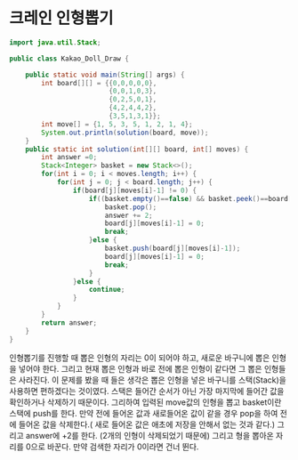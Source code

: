 # 크레인 인형뽑기

```java
import java.util.Stack;

public class Kakao_Doll_Draw {

	public static void main(String[] args) {
		int board[][] = {{0,0,0,0,0},
						 {0,0,1,0,3},
						 {0,2,5,0,1},
						 {4,2,4,4,2},
						 {3,5,1,3,1}};
		int move[] = {1, 5, 3, 5, 1, 2, 1, 4};
		System.out.println(solution(board, move));
	}
	public static int solution(int[][] board, int[] moves) {
		int answer =0;
		Stack<Integer> basket = new Stack<>();
		for(int i = 0; i < moves.length; i++) {
			for(int j = 0; j < board.length; j++) {
				if(board[j][moves[i]-1] != 0) {
					if((basket.empty()==false) && basket.peek()==board[j][moves[i]-1]) {  // 만약 새로들어온 값이 전에 들어온 값이랑 같을 경우
						basket.pop();								   // 전에들어온 값을 삭제하고
						answer += 2;							 		   // answer에  2을 더한다.(인형이 2개가 사라지기 때문에)
						board[j][moves[i]-1] = 0; 			 		   // 인형을 뽑아온 자리는 0으로 바꾼다.,	
						break;
					}else {
						basket.push(board[j][moves[i]-1]);	 		   // 전에들어온 값과 다르면 현재값을 push한다.
						board[j][moves[i]-1] = 0;				 		   //	그리고 뽑아온 자리를 0으로 바꾼다.
						break;
					}
				}else {
					continue;										   // 0이면 건너뛴다.
				}
			}
		}
		return answer;
	}
}
```

인형뽑기를 진행할 때 뽑은 인형의 자리는 0이 되어야 하고, 새로운 바구니에 뽑은 인형을 넣어야 한다. 
그리고 현재 뽑은 인형과 바로 전에 뽑은 인형이 같다면 그 뽑은 인형들은 사라진다.
이 문제를 봤을 때 들은 생각은 뽑은 인형을 넣은 바구니를 스택(Stack)을 사용하면 편하겠다는 것이였다.
스택은 들어간 순서가 아닌 가장 마지막에 들어간 값을 확인하거나 삭제하기 때문이다.
그리하여 입력된 move값의 인형을 뽑고 basket이란 스택에 push를 한다. 만약 전에 들어온 값과 새로들어온 값이 같을 경우 
pop을 하여 전에 들어온 값을 삭제한다.( 새로 들어온 값은 애초에 저장을 안해서 없는 것과 같다.)
그리고 answer에 +2를 한다. (2개의 인형이 삭제되었기 때문에)
그리고 형을 뽑아온 자리를 0으로 바꾼다.
만약 검색한 자리가 0이라면 건너 뛴다.

